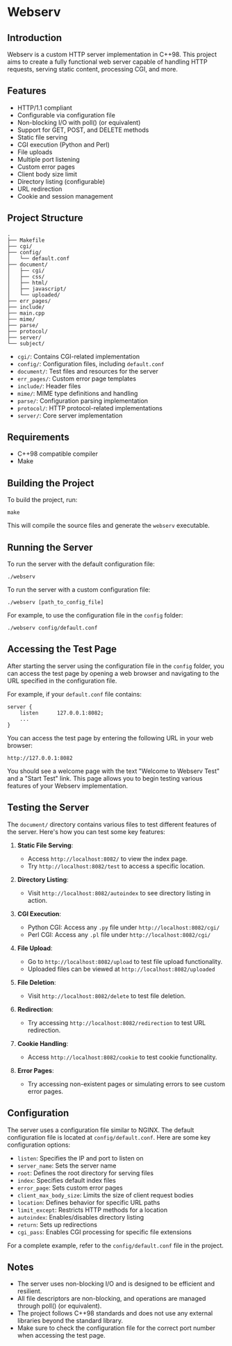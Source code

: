 # Webserv

## Introduction
Webserv is a custom HTTP server implementation in C++98. This project aims to create a fully functional web server capable of handling HTTP requests, serving static content, processing CGI, and more.

## Features
- HTTP/1.1 compliant
- Configurable via configuration file
- Non-blocking I/O with poll() (or equivalent)
- Support for GET, POST, and DELETE methods
- Static file serving
- CGI execution (Python and Perl)
- File uploads
- Multiple port listening
- Custom error pages
- Client body size limit
- Directory listing (configurable)
- URL redirection
- Cookie and session management

## Project Structure
```
.
├── Makefile
├── cgi/
├── config/
│   └── default.conf
├── document/
│   ├── cgi/
│   ├── css/
│   ├── html/
│   ├── javascript/
│   └── uploaded/
├── err_pages/
├── include/
├── main.cpp
├── mime/
├── parse/
├── protocol/
├── server/
└── subject/
```

- `cgi/`: Contains CGI-related implementation
- `config/`: Configuration files, including `default.conf`
- `document/`: Test files and resources for the server
- `err_pages/`: Custom error page templates
- `include/`: Header files
- `mime/`: MIME type definitions and handling
- `parse/`: Configuration parsing implementation
- `protocol/`: HTTP protocol-related implementations
- `server/`: Core server implementation

## Requirements
- C++98 compatible compiler
- Make

## Building the Project
To build the project, run:

```
make
```

This will compile the source files and generate the `webserv` executable.

## Running the Server
To run the server with the default configuration file:

```
./webserv
```

To run the server with a custom configuration file:

```
./webserv [path_to_config_file]
```

For example, to use the configuration file in the `config` folder:

```
./webserv config/default.conf
```

## Accessing the Test Page
After starting the server using the configuration file in the `config` folder, you can access the test page by opening a web browser and navigating to the URL specified in the configuration file.

For example, if your `default.conf` file contains:

```
server {
    listen      127.0.0.1:8082;
    ...
}
```

You can access the test page by entering the following URL in your web browser:

```
http://127.0.0.1:8082
```

You should see a welcome page with the text "Welcome to Webserv Test" and a "Start Test" link. This page allows you to begin testing various features of your Webserv implementation.

## Testing the Server
The `document/` directory contains various files to test different features of the server. Here's how you can test some key features:

1. **Static File Serving**: 
   - Access `http://localhost:8082/` to view the index page.
   - Try `http://localhost:8082/test` to access a specific location.

2. **Directory Listing**: 
   - Visit `http://localhost:8082/autoindex` to see directory listing in action.

3. **CGI Execution**:
   - Python CGI: Access any `.py` file under `http://localhost:8082/cgi/`
   - Perl CGI: Access any `.pl` file under `http://localhost:8082/cgi/`

4. **File Upload**:
   - Go to `http://localhost:8082/upload` to test file upload functionality.
   - Uploaded files can be viewed at `http://localhost:8082/uploaded`

5. **File Deletion**:
   - Visit `http://localhost:8082/delete` to test file deletion.

6. **Redirection**:
   - Try accessing `http://localhost:8082/redirection` to test URL redirection.

7. **Cookie Handling**:
   - Access `http://localhost:8082/cookie` to test cookie functionality.

8. **Error Pages**:
   - Try accessing non-existent pages or simulating errors to see custom error pages.

## Configuration
The server uses a configuration file similar to NGINX. The default configuration file is located at `config/default.conf`. Here are some key configuration options:

- `listen`: Specifies the IP and port to listen on
- `server_name`: Sets the server name
- `root`: Defines the root directory for serving files
- `index`: Specifies default index files
- `error_page`: Sets custom error pages
- `client_max_body_size`: Limits the size of client request bodies
- `location`: Defines behavior for specific URL paths
- `limit_except`: Restricts HTTP methods for a location
- `autoindex`: Enables/disables directory listing
- `return`: Sets up redirections
- `cgi_pass`: Enables CGI processing for specific file extensions

For a complete example, refer to the `config/default.conf` file in the project.

## Notes
- The server uses non-blocking I/O and is designed to be efficient and resilient.
- All file descriptors are non-blocking, and operations are managed through poll() (or equivalent).
- The project follows C++98 standards and does not use any external libraries beyond the standard library.
- Make sure to check the configuration file for the correct port number when accessing the test page.